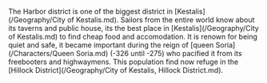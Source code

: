 The Harbor district is one of the biggest district in [Kestalis](/Geography/City of Kestalis.md).
Sailors from the entire world know about its taverns and public house, 
its the best place in [Kestalis](/Geography/City of Kestalis.md) to find cheap food and accomodation.
It is renown for being quiet and safe, it became important during the reign of [queen Soria](/Characters/Queen Soria.md) (-326 until -275) who pacified it
from its freebooters and highwaymens. This population find now refuge in the [Hillock District](/Geography/City of Kestalis, Hillock District.md).
